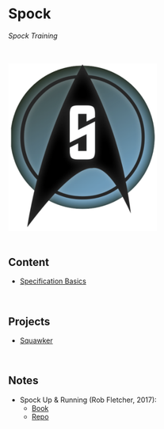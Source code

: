# Spock
*Spock Training*

<br>
<br>

<img src="./res/spock-logo.png" alt="Spock Logo" width=300>

<br>
<br>

## Content
* [Specification Basics](./content/specification-basics)

<br>

## Projects
* [Squawker](./content/projects/squawker)

<br>

## Notes
* Spock Up & Running (Rob Fletcher, 2017):
    * [Book](https://www.oreilly.com/library/view/spock-up-and/9781491923283/)
    * [Repo](https://github.com/robfletcher/spock-up-and-running)